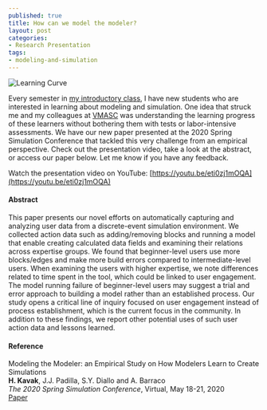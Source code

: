 ```yaml
--- 
published: true
title: How can we model the modeler?
layout: post
categories: 
- Research Presentation
tags:
- modeling-and-simulation
---
```


<img src="{{ site.baseurl }}/images/posts/2020/20200520_learning_curve.png" alt="Learning Curve" />

Every semester in [my introductory class](http://hamdikavak.com/teaching/), I have new students who are interested in learning about modeling and simulation. One idea that struck me and my colleagues at [VMASC](https://www.odu.edu/vmasc) was understanding the learning progress of these learners without bothering them with tests or labor-intensive assessments. We have our new paper presented at the 2020 Spring Simulation Conference that tackled this very challenge from an empirical perspective. Check out the presentation video, take a look at the abstract, or access our paper below. Let me know if you have any feedback.


Watch the presentation video on YouTube: [https://youtu.be/eti0zj1mOQA](https://youtu.be/eti0zj1mOQA)

#### Abstract

This paper presents our novel efforts on automatically capturing and analyzing user data from a discrete-event simulation environment. We collected action data such as adding/removing blocks and running a model that enable creating calculated data fields and examining their relations across expertise groups. We found that beginner-level users use more blocks/edges and make more build errors compared to intermediate-level users. When examining the users with higher expertise, we note differences related to time spent in the tool, which could be linked to user engagement. The model running failure of beginner-level users may suggest a trial and error approach to building a model rather than an established process. Our study opens a critical line of inquiry focused on user engagement instead of process establishment, which is the current focus in the community. In addition to these findings, we report other potential uses of such user action data and lessons learned.


#### Reference

Modeling the Modeler: an Empirical Study on How Modelers Learn to Create Simulations  
     <strong>H. Kavak</strong>, J.J. Padilla, S.Y. Diallo and A. Barraco   
     <em>The 2020 Spring Simulation Conference</em>, Virtual, May 18-21, 2020  
     [Paper](https://www.researchgate.net/publication/341553140_Modeling_the_Modeler_An_Empirical_Study_on_How_Modelers_Learn_to_Create_Simulations)